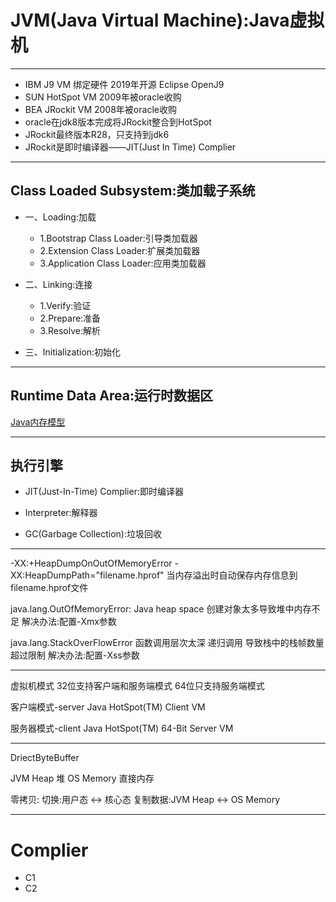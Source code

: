 # JVM(Java Virtual Machine):Java虚拟机
---

- IBM J9 VM 绑定硬件  2019年开源  Eclipse OpenJ9
- SUN HotSpot VM 2009年被oracle收购
- BEA JRockit VM 2008年被oracle收购
- oracle在jdk8版本完成将JRockit整合到HotSpot
- JRockit最终版本R28，只支持到jdk6
- JRockit是即时编译器——JIT(Just In Time) Complier
---

## Class Loaded Subsystem:类加载子系统
- 一、Loading:加载
    - 1.Bootstrap Class Loader:引导类加载器
    - 2.Extension Class Loader:扩展类加载器
    - 3.Application Class Loader:应用类加载器

- 二、Linking:连接
    - 1.Verify:验证
    - 2.Prepare:准备
    - 3.Resolve:解析

- 三、Initialization:初始化


---


## Runtime Data Area:运行时数据区
[Java内存模型](jmm.md)


---
## 执行引擎

- JIT(Just-In-Time) Complier:即时编译器


- Interpreter:解释器


- GC(Garbage Collection):垃圾回收


---

-XX:+HeapDumpOnOutOfMemoryError
-XX:HeapDumpPath="filename.hprof"
当内存溢出时自动保存内存信息到filename.hprof文件



java.lang.OutOfMemoryError: Java heap space
创建对象太多导致堆中内存不足
解决办法:配置-Xmx参数


java.lang.StackOverFlowError
函数调用层次太深
递归调用
导致栈中的栈帧数量超过限制
解决办法:配置-Xss参数



---


虚拟机模式
32位支持客户端和服务端模式
64位只支持服务端模式


客户端模式-server
Java HotSpot(TM) Client VM


服务器模式-client
Java HotSpot(TM) 64-Bit Server VM

---




DriectByteBuffer

JVM Heap 堆
OS Memory 直接内存

零拷贝:
切换:用户态 <-> 核心态
复制数据:JVM Heap <-> OS Memory


---

# Complier

- C1
- C2

